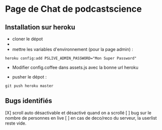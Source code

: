 # Page de Chat de podcastscience


## Installation sur heroku


* cloner le dépot 
* 
* mettre les variables d'environnement (pour la page admin) : 

```````
heroku config:add PSLIVE_ADMIN_PASSWORD="Mon Super Password"

```````

* Modifier config.coffee dans assets.js avec la bonne url heroku



* pusher le dépot : 

```````
git push heroku master

```````



## Bugs identifiés  

[X] scroll auto désactivable et désactivé quand on a scrollé
[ ] bug sur le nombre de personnes en live
     [ ] en cas de deco/reco du serveur, la userlist reste vide.